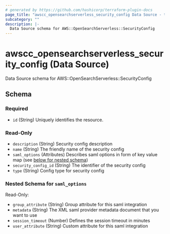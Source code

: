 ```yaml
---
# generated by https://github.com/hashicorp/terraform-plugin-docs
page_title: "awscc_opensearchserverless_security_config Data Source - terraform-provider-awscc"
subcategory: ""
description: |-
  Data Source schema for AWS::OpenSearchServerless::SecurityConfig
---
```


# awscc_opensearchserverless_security_config (Data Source)

Data Source schema for AWS::OpenSearchServerless::SecurityConfig



<!-- schema generated by tfplugindocs -->
## Schema

### Required

- `id` (String) Uniquely identifies the resource.

### Read-Only

- `description` (String) Security config description
- `name` (String) The friendly name of the security config
- `saml_options` (Attributes) Describes saml options in form of key value map (see [below for nested schema](#nestedatt--saml_options))
- `security_config_id` (String) The identifier of the security config
- `type` (String) Config type for security config

<a id="nestedatt--saml_options"></a>
### Nested Schema for `saml_options`

Read-Only:

- `group_attribute` (String) Group attribute for this saml integration
- `metadata` (String) The XML saml provider metadata document that you want to use
- `session_timeout` (Number) Defines the session timeout in minutes
- `user_attribute` (String) Custom attribute for this saml integration

